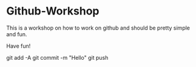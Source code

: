 # Github-Workshop

This is a workshop on how to work on github and should be pretty simple and fun. 

Have fun!

git add -A
git commit -m "Hello"
git push
